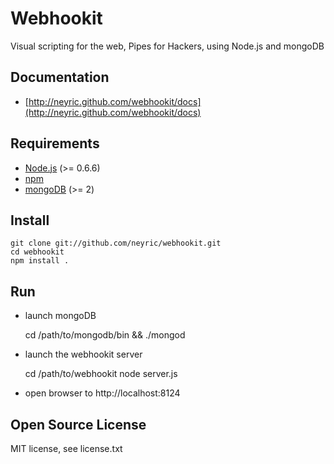 # Webhookit

Visual scripting for the web, Pipes for Hackers, using Node.js and mongoDB

## Documentation

 * [http://neyric.github.com/webhookit/docs](http://neyric.github.com/webhookit/docs)

## Requirements

 * [Node.js](http://nodejs.org/) (>= 0.6.6)
 * [npm](http://npmjs.org/)
 * [mongoDB](http://www.mongodb.org/) (>= 2)

## Install

    git clone git://github.com/neyric/webhookit.git
    cd webhookit
    npm install .
    
## Run

 * launch mongoDB
 
    cd /path/to/mongodb/bin && ./mongod
 
 * launch the webhookit server
 
    cd /path/to/webhookit
    node server.js
    
 * open browser to http://localhost:8124

## Open Source License

MIT license, see license.txt

